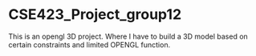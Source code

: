 # CSE423_Project_group12
This is an opengl 3D project. Where I have to build a 3D model based on certain constraints and limited OPENGL function.
